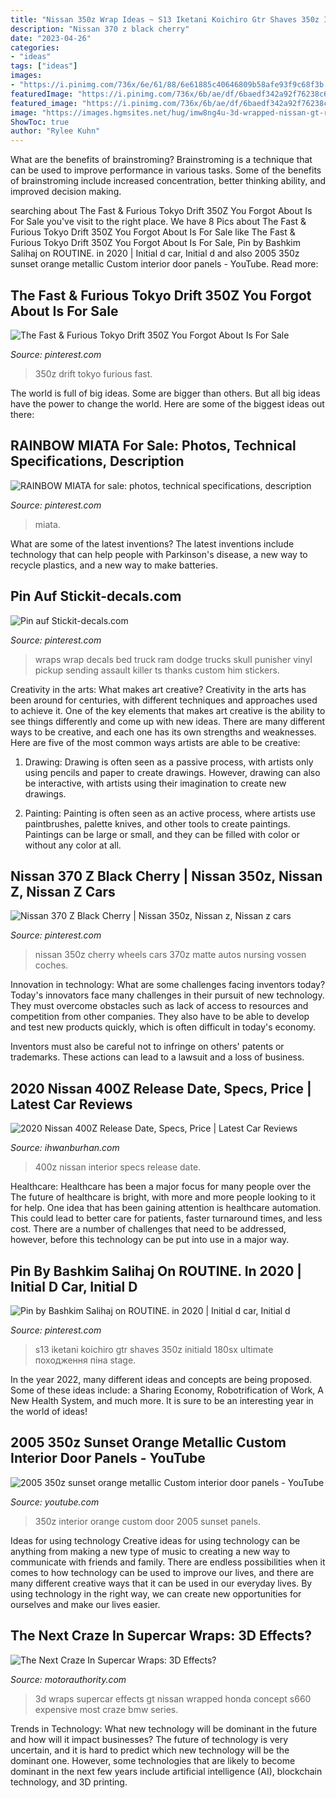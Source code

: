 ```yaml
---
title: "Nissan 350z Wrap Ideas ~ S13 Iketani Koichiro Gtr Shaves 350z Initiald 180sx Ultimate походження піна Stage"
description: "Nissan 370 z black cherry"
date: "2023-04-26"
categories:
- "ideas"
tags: ["ideas"]
images:
- "https://i.pinimg.com/736x/6e/61/88/6e61885c40646809b58afe93f9c68f3b.jpg"
featuredImage: "https://i.pinimg.com/736x/6b/ae/df/6baedf342a92f76238c67384b4d13062.jpg"
featured_image: "https://i.pinimg.com/736x/6b/ae/df/6baedf342a92f76238c67384b4d13062.jpg"
image: "https://images.hgmsites.net/hug/imw8ng4u-3d-wrapped-nissan-gt-r_100443793_h.jpg"
ShowToc: true
author: "Rylee Kuhn"
---
```



What are the benefits of brainstroming?
Brainstroming is a technique that can be used to improve performance in various tasks. Some of the benefits of brainstroming include increased concentration, better thinking ability, and improved decision making.

	

		
searching about The Fast &amp; Furious Tokyo Drift 350Z You Forgot About Is For Sale you've visit to the right place. We have 8 Pics about The Fast &amp; Furious Tokyo Drift 350Z You Forgot About Is For Sale like The Fast &amp; Furious Tokyo Drift 350Z You Forgot About Is For Sale, Pin by Bashkim Salihaj on ROUTINE. in 2020 | Initial d car, Initial d and also 2005 350z sunset orange metallic Custom interior door panels - YouTube. Read more:
		
    
## The Fast &amp; Furious Tokyo Drift 350Z You Forgot About Is For Sale

<img loading=lazy src="https://i.pinimg.com/736x/6e/61/88/6e61885c40646809b58afe93f9c68f3b.jpg" onerror="this.onerror=null;this.src='https://tse3.mm.bing.net/th?id=OIP.CvLwM7x2XeCOJS6A3N1tNgHaED&amp;pid=15.1';" alt="The Fast &amp; Furious Tokyo Drift 350Z You Forgot About Is For Sale">

_Source: pinterest.com_

>350z drift tokyo furious fast. 

	

The world is full of big ideas. Some are bigger than others. But all big ideas have the power to change the world. Here are some of the biggest ideas out there:

    
## RAINBOW MIATA For Sale: Photos, Technical Specifications, Description

<img loading=lazy src="https://i.pinimg.com/736x/32/e5/34/32e534ca08b0cabfcf23b3cf056aa2fc.jpg" onerror="this.onerror=null;this.src='https://tse4.mm.bing.net/th?id=OIP.C38uzcmiIVln9SnCclynhAHaC5&amp;pid=15.1';" alt="RAINBOW MIATA for sale: photos, technical specifications, description">

_Source: pinterest.com_

>miata. 

	

What are some of the latest inventions?
The latest inventions include technology that can help people with Parkinson's disease, a new way to recycle plastics, and a new way to make batteries.

    
## Pin Auf Stickit-decals.com

<img loading=lazy src="https://i.pinimg.com/736x/8d/23/4d/8d234d71aad7394d12c2c7da1a0119eb--truck-wraps-vehicle-wraps.jpg" onerror="this.onerror=null;this.src='https://tse1.mm.bing.net/th?id=OIP.M23u0HYbE6j-CE1ji02GYwHaHa&amp;pid=15.1';" alt="Pin auf Stickit-decals.com">

_Source: pinterest.com_

>wraps wrap decals bed truck ram dodge trucks skull punisher vinyl pickup sending assault killer ts thanks custom him stickers. 

	

Creativity in the arts: What makes art creative?
Creativity in the arts has been around for centuries, with different techniques and approaches used to achieve it. One of the key elements that makes art creative is the ability to see things differently and come up with new ideas. There are many different ways to be creative, and each one has its own strengths and weaknesses. Here are five of the most common ways artists are able to be creative: 
1. Drawing: Drawing is often seen as a passive process, with artists only using pencils and paper to create drawings. However, drawing can also be interactive, with artists using their imagination to create new drawings.

2. Painting: Painting is often seen as an active process, where artists use paintbrushes, palette knives, and other tools to create paintings. Paintings can be large or small, and they can be filled with color or without any color at all.

    
## Nissan 370 Z Black Cherry | Nissan 350z, Nissan Z, Nissan Z Cars

<img loading=lazy src="https://i.pinimg.com/736x/03/ba/b0/03bab027a873a52ef0df2693bf442855--gigi-nursing.jpg" onerror="this.onerror=null;this.src='https://tse3.mm.bing.net/th?id=OIP.NSvx0GWG0JwoC6OII-DxNgHaFh&amp;pid=15.1';" alt="Nissan 370 Z Black Cherry | Nissan 350z, Nissan z, Nissan z cars">

_Source: pinterest.com_

>nissan 350z cherry wheels cars 370z matte autos nursing vossen coches. 

	

Innovation in technology: What are some challenges facing inventors today?
Today's innovators face many challenges in their pursuit of new technology. They must overcome obstacles such as lack of access to resources and competition from other companies. They also have to be able to develop and test new products quickly, which is often difficult in today's economy.

Inventors must also be careful not to infringe on others' patents or trademarks. These actions can lead to a lawsuit and a loss of business.

    
## 2020 Nissan 400Z Release Date, Specs, Price | Latest Car Reviews

<img loading=lazy src="https://www.ihwanburhan.com/wp-content/uploads/2019/09/2020-Nissan-400Z-Interior.jpg" onerror="this.onerror=null;this.src='https://tse1.mm.bing.net/th?id=OIP.NBP3jhVU8p-i3IOxSr84xAHaDi&amp;pid=15.1';" alt="2020 Nissan 400Z Release Date, Specs, Price | Latest Car Reviews">

_Source: ihwanburhan.com_

>400z nissan interior specs release date. 

	

Healthcare: Healthcare has been a major focus for many people over the
The future of healthcare is bright, with more and more people looking to it for help. One idea that has been gaining attention is healthcare automation. This could lead to better care for patients, faster turnaround times, and less cost. There are a number of challenges that need to be addressed, however, before this technology can be put into use in a major way.

    
## Pin By Bashkim Salihaj On ROUTINE. In 2020 | Initial D Car, Initial D

<img loading=lazy src="https://i.pinimg.com/736x/6b/ae/df/6baedf342a92f76238c67384b4d13062.jpg" onerror="this.onerror=null;this.src='https://tse3.mm.bing.net/th?id=OIP.XWxhTPGuT7lMVvffqdzTHAHaHa&amp;pid=15.1';" alt="Pin by Bashkim Salihaj on ROUTINE. in 2020 | Initial d car, Initial d">

_Source: pinterest.com_

>s13 iketani koichiro gtr shaves 350z initiald 180sx ultimate походження піна stage. 

	

In the year 2022, many different ideas and concepts are being proposed. Some of these ideas include: a Sharing Economy, Robotrification of Work, A New Health System, and much more. It is sure to be an interesting year in the world of ideas!

    
## 2005 350z Sunset Orange Metallic Custom Interior Door Panels - YouTube

<img loading=lazy src="https://i.ytimg.com/vi/Ly4gPh6H_tI/maxresdefault.jpg" onerror="this.onerror=null;this.src='https://tse3.mm.bing.net/th?id=OIP.2cQXeqNeXRtnJV0f1neJyAHaEK&amp;pid=15.1';" alt="2005 350z sunset orange metallic Custom interior door panels - YouTube">

_Source: youtube.com_

>350z interior orange custom door 2005 sunset panels. 

	

Ideas for using technology
Creative ideas for using technology can be anything from making a new type of music to creating a new way to communicate with friends and family. There are endless possibilities when it comes to how technology can be used to improve our lives, and there are many different creative ways that it can be used in our everyday lives. By using technology in the right way, we can create new opportunities for ourselves and make our lives easier.

    
## The Next Craze In Supercar Wraps: 3D Effects?

<img loading=lazy src="https://images.hgmsites.net/hug/imw8ng4u-3d-wrapped-nissan-gt-r_100443793_h.jpg" onerror="this.onerror=null;this.src='https://tse4.mm.bing.net/th?id=OIP.cjMCCQeNEjmb3WCQpqRNeAHaEK&amp;pid=15.1';" alt="The Next Craze In Supercar Wraps: 3D Effects?">

_Source: motorauthority.com_

>3d wraps supercar effects gt nissan wrapped honda concept s660 expensive most craze bmw series. 

	

Trends in Technology: What new technology will be dominant in the future and how will it impact businesses?
The future of technology is very uncertain, and it is hard to predict which new technology will be the dominant one. However, some technologies that are likely to become dominant in the next few years include artificial intelligence (AI), blockchain technology, and 3D printing.

